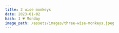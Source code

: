 ```yaml
---
title: 3 wise monkeys
date: 2023-01-02
hash: I ♥ Monday
image_path: /assets/images/three-wise-monkeys.jpeg
---
```

